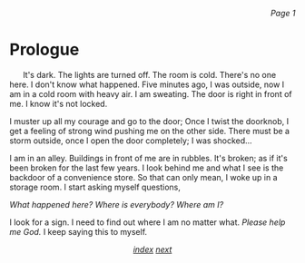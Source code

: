 <p align="right"><i>Page 1</i></p>

# Prologue

&nbsp;&nbsp;&nbsp;&nbsp;&nbsp; It's dark. The lights are
turned off. The room is cold. There's no one here. I don't
know what happened. Five minutes ago, I was outside, now I
am in a cold room with heavy air. I am sweating. The door is
right in front of me. I know it's not locked.

I muster up all my courage and go to the door; Once I twist
the doorknob, I get a feeling of strong wind pushing me on
the other side. There must be a storm outside, once I open
the door completely; I was shocked...

I am in an alley. Buildings in front of me are in rubbles.
It's broken; as if it's been broken for the last few
years. I look behind me and what I see is the backdoor of a
convenience store. So that can only mean, I woke up in a
storage room. I start asking myself questions,

*What happened here? Where is everybody? Where am I?*

I look for a sign. I need to find out where I am no matter
what. *Please help me God.* I keep saying this to myself.

<p align="center">
    <i>
        <a href="./index.html">index</a>
        <a href="vol_1_page_2.html">next</a>
    </i>
</p>
